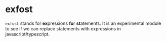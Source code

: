 # exfost 

`exfost` stands for **ex**pressions **fo**r **st**atements. It is an experimental module
to see if we can replace statements with expressions in javascript/typescript. 






